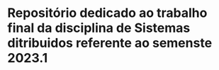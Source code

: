 #  Repositório dedicado ao trabalho final da disciplina de Sistemas ditribuidos referente ao semenste 2023.1